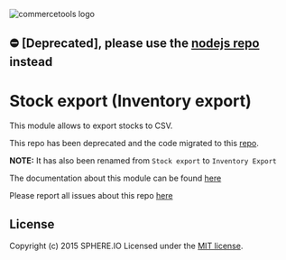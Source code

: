 ![commercetools logo](https://cdn.rawgit.com/commercetools/press-kit/master/PNG/72DPI/CT%20logo%20horizontal%20RGB%2072dpi.png)

## ⛔ [Deprecated], please use the [nodejs repo](https://github.com/commercetools/nodejs) instead

# Stock export (Inventory export)

This module allows to export stocks to CSV.

This repo has been deprecated and the code migrated to this [repo](https://github.com/commercetools/nodejs).

**NOTE:** It has also been renamed from `Stock export` to `Inventory Export`

The documentation about this module can be found [here](https://commercetools.github.io/nodejs/cli/inventories-exporter.html)

Please report all issues about this repo [here](https://github.com/commercetools/nodejs)

## License

Copyright (c) 2015 SPHERE.IO
Licensed under the [MIT license](LICENSE-MIT).
